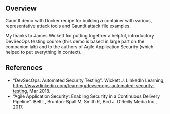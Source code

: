 ## Overview
Gauntlt demo with Docker recipe for building a container with various, representative attack tools and Gauntlt attack file examples.

My thanks to James Wickett for putting together a helpful, introductory DevSecOps testing course (this demo is based in large part on the companion lab) and to the authors of Agile Application Security (which helped to put everything in context).

## References
* “DevSecOps: Automated Security Testing”. Wickett J. LinkedIn Learning, https://www.linkedin.com/learning/devsecops-automated-security-testing, Mar 2018.
* “Agile Application Security: Enabling Security in a Continuous Delivery Pipeline”. Bell L, Brunton-Spall M, Smith R, Bird J. O’Reilly Media Inc., 2017.

